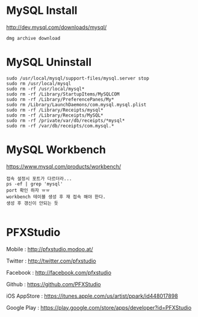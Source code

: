 # MySQL Install

http://dev.mysql.com/downloads/mysql/

````
dmg archive download
````

# MySQL Uninstall

````
sudo /usr/local/mysql/support-files/mysql.server stop
sudo rm /usr/local/mysql
sudo rm -rf /usr/local/mysql*
sudo rm -rf /Library/StartupItems/MySQLCOM
sudo rm -rf /Library/PreferencePanes/My*
sudo rm /Library/LaunchDaemons/com.mysql.mysql.plist
sudo rm -rf /Library/Receipts/mysql*
sudo rm -rf /Library/Receipts/MySQL*
sudo rm -rf /private/var/db/receipts/*mysql*
sudo rm -rf /var/db/receipts/com.mysql.*
````

# MySQL Workbench

https://www.mysql.com/products/workbench/

````
접속 설정시 포트가 다르더라...
ps -ef | grep 'mysql'
port 확인 하자 ㅠㅠ
workbench 테이블 생성 후 재 접속 해야 한다.
생성 후 갱신이 안되는 듯
````
````
````
# PFXStudio

Mobile : http://pfxstudio.modoo.at/

Twitter : http://twitter.com/pfxstudio

Facebook : http://facebook.com/pfxstudio

Github : https://github.com/PFXStudio

iOS AppStore : https://itunes.apple.com/us/artist/ppark/id448017898

Google Play : https://play.google.com/store/apps/developer?id=PFXStudio
